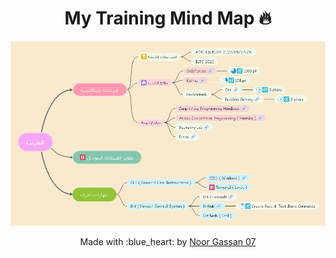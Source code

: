 
<h1 align="center"> My Training Mind Map 🔥 </h1> 

![Mind Map](training-mind-map.png)

<p align="center"> Made with :blue_heart: by <a href="https://github.com/nourgassan07">Noor Gassan 07</a></p>
